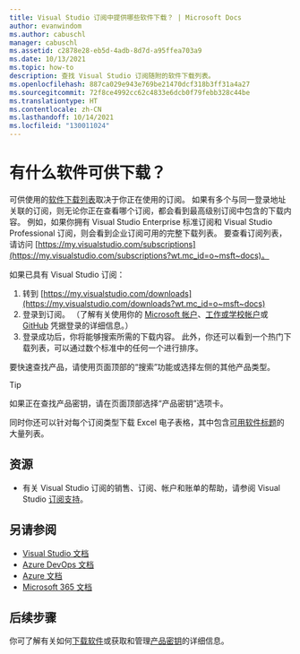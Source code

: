 ```yaml
---
title: Visual Studio 订阅中提供哪些软件下载？ | Microsoft Docs
author: evanwindom
ms.author: cabuschl
manager: cabuschl
ms.assetid: c2878e28-eb5d-4adb-8d7d-a95ffea703a9
ms.date: 10/13/2021
ms.topic: how-to
description: 查找 Visual Studio 订阅随附的软件下载列表。
ms.openlocfilehash: 887ca029e943e769be21470dcf318b3ff31a4a27
ms.sourcegitcommit: 72f8ce4992cc62c4833e6dcb0f79febb328c44be
ms.translationtype: HT
ms.contentlocale: zh-CN
ms.lasthandoff: 10/14/2021
ms.locfileid: "130011024"
---
```

# <a name="what-software-is-available-for-download"></a>有什么软件可供下载？
可供使用的[软件下载列表](https://download.microsoft.com/download/1/5/4/15454442-CF17-47B9-A65D-DF84EF88511B/Visual_Studio_by_Subscription_Level.xlsx)取决于你正在使用的订阅。  如果有多个与同一登录地址关联的订阅，则无论你正在查看哪个订阅，都会看到最高级别订阅中包含的下载内容。  例如，如果你拥有 Visual Studio Enterprise 标准订阅和 Visual Studio Professional 订阅，则会看到企业订阅可用的完整下载列表。  要查看订阅列表，请访问 [https://my.visualstudio.com/subscriptions](https://my.visualstudio.com/subscriptions?wt.mc_id=o~msft~docs)。

如果已具有 Visual Studio 订阅：
1. 转到 [https://my.visualstudio.com/downloads](https://my.visualstudio.com/downloads?wt.mc_id=o~msft~docs)
2. 登录到订阅。 （了解有关使用你的 [Microsoft 帐户](sign-in-msa.md)、[工作或学校帐户](sign-in-work.md)或 [GitHub](sign-in-github.md) 凭据登录的详细信息。）
3. 登录成功后，你将能够搜索所需的下载内容。  此外，你还可以看到一个热门下载列表，可以通过数个标准中的任何一个进行排序。

要快速查找产品，请使用页面顶部的“搜索”功能或选择左侧的其他产品类型。

> [!TIP]
> 如果正在查找产品密钥，请在页面顶部选择“产品密钥”选项卡。

同时你还可以针对每个订阅类型下载 Excel 电子表格，其中包含[可用软件标题](https://download.microsoft.com/download/1/5/4/15454442-CF17-47B9-A65D-DF84EF88511B/Visual_Studio_by_Subscription_Level.xlsx)的大量列表。

## <a name="resources"></a>资源 
- 有关 Visual Studio 订阅的销售、订阅、帐户和账单的帮助，请参阅 Visual Studio [订阅支持](https://aka.ms/vssubscriberhelp)。 

## <a name="see-also"></a>另请参阅
- [Visual Studio 文档](/visualstudio/)
- [Azure DevOps 文档](/azure/devops/)
- [Azure 文档](/azure/)
- [Microsoft 365 文档](/microsoft-365/)

## <a name="next-steps"></a>后续步骤
你可了解有关如何[下载软件](download-software.md)或获取和管理[产品密钥](product-keys.md)的详细信息。